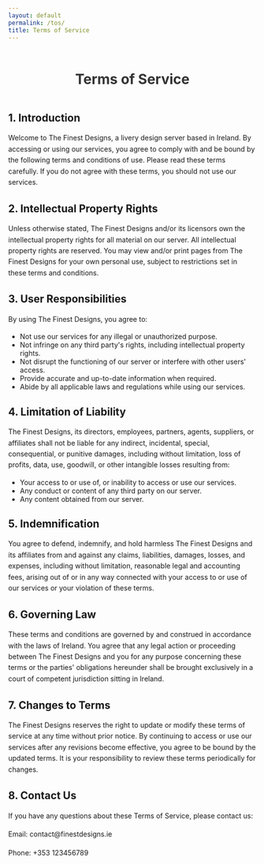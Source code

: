 ```yaml
---
layout: default
permalink: /tos/
title: Terms of Service
---
```


<head>
  <meta charset="utf-8">
  <meta http-equiv="X-UA-Compatible" content="IE=edge">
  <meta name="viewport" content="width=device-width, initial-scale=1">

  <meta property="og:type" content="website">
  <meta property="og:title" content="CptMilks Portfolio">
  <meta property="og:description" content="Heya, Im CptMilk, or just milk. I am a livery designer (professional png maker). if it has a UV Map I can make a livery for it. This is my portfolio">
  <meta property="og:image" content="image/cat-drift.gif">

  <title>The Finest Terms of Service</title>
  <meta name="description" content="Heya, Im CptMilk, or just milk. I am a livery designer (professional png maker). if it has a UV Map I can make a livery for it. This is my portfolio">

  <link rel="shortcut icon" type="image/x-icon" href="/image/favicon.ico">

  <!-- Theme style -->
  <script src="/assets/js/theme.js"></script>

  <!-- Font Awesome CDN -->
  <link rel="stylesheet" href="https://use.fontawesome.com/releases/v5.15.4/css/all.css">

  <!-- Bootstrap CSS CDN -->
  <link rel="stylesheet" href="https://cdn.jsdelivr.net/npm/bootstrap@4.6.0/dist/css/bootstrap.min.css">

  <!-- Animate CSS CDN -->
  <link rel="stylesheet" href="https://cdnjs.cloudflare.com/ajax/libs/animate.css/3.7.0/animate.css">

   <!-- Custom CSS -->
  <link rel="stylesheet" href="/assets/css/style.css">
  <style>
    .gif-container {
      margin-bottom: 20px;
    }
  </style>
</head>

<style>
.page-title {
  text-align: center;
  cursor: pointer;
  color: #333;
  display: block;
  padding: 20px;
}

p {
  line-height: 1.6;
  margin: 15px 0;
}

ul {
  margin-bottom: 20px;
}
</style>

<h1 class="page-title">Terms of Service</h1>

<div class="content-wrapper">
  <h2>1. Introduction</h2>
  <p>Welcome to The Finest Designs, a livery design server based in Ireland. By accessing or using our services, you agree to comply with and be bound by the following terms and conditions of use. Please read these terms carefully. If you do not agree with these terms, you should not use our services.</p>

  <h2>2. Intellectual Property Rights</h2>
  <p>Unless otherwise stated, The Finest Designs and/or its licensors own the intellectual property rights for all material on our server. All intellectual property rights are reserved. You may view and/or print pages from The Finest Designs for your own personal use, subject to restrictions set in these terms and conditions.</p>

  <h2>3. User Responsibilities</h2>
  <p>By using The Finest Designs, you agree to:</p>
  <ul>
    <li>Not use our services for any illegal or unauthorized purpose.</li>
    <li>Not infringe on any third party's rights, including intellectual property rights.</li>
    <li>Not disrupt the functioning of our server or interfere with other users' access.</li>
    <li>Provide accurate and up-to-date information when required.</li>
    <li>Abide by all applicable laws and regulations while using our services.</li>
  </ul>

  <h2>4. Limitation of Liability</h2>
  <p>The Finest Designs, its directors, employees, partners, agents, suppliers, or affiliates shall not be liable for any indirect, incidental, special, consequential, or punitive damages, including without limitation, loss of profits, data, use, goodwill, or other intangible losses resulting from:</p>
  <ul>
    <li>Your access to or use of, or inability to access or use our services.</li>
    <li>Any conduct or content of any third party on our server.</li>
    <li>Any content obtained from our server.</li>
  </ul>

  <h2>5. Indemnification</h2>
  <p>You agree to defend, indemnify, and hold harmless The Finest Designs and its affiliates from and against any claims, liabilities, damages, losses, and expenses, including without limitation, reasonable legal and accounting fees, arising out of or in any way connected with your access to or use of our services or your violation of these terms.</p>

  <h2>6. Governing Law</h2>
  <p>These terms and conditions are governed by and construed in accordance with the laws of Ireland. You agree that any legal action or proceeding between The Finest Designs and you for any purpose concerning these terms or the parties' obligations hereunder shall be brought exclusively in a court of competent jurisdiction sitting in Ireland.</p>

  <h2>7. Changes to Terms</h2>
  <p>The Finest Designs reserves the right to update or modify these terms of service at any time without prior notice. By continuing to access or use our services after any revisions become effective, you agree to be bound by the updated terms. It is your responsibility to review these terms periodically for changes.</p>

  <h2>8. Contact Us</h2>
  <p>If you have any questions about these Terms of Service, please contact us:</p>
  <p>Email: contact@finestdesigns.ie</p>
  <p>Phone: +353 123456789</p>
</div>
